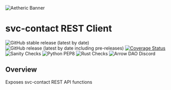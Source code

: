 ![Aetheric Banner](https://github.com/aetheric-oss/.github/blob/main/assets/readme-banner.png)

# svc-contact REST Client

![GitHub stable release (latest by date)](https://img.shields.io/github/v/release/aetheric-oss/svc-contact?sort=semver&color=green) ![GitHub release (latest by date including pre-releases)](https://img.shields.io/github/v/release/aetheric-oss/svc-contact?include_prereleases) [![Coverage Status](https://coveralls.io/repos/github/aetheric-oss/svc-contact/badge.svg?branch=develop)](https://coveralls.io/github/aetheric-oss/svc-contact)
![Sanity Checks](https://github.com/aetheric-oss/svc-contact/actions/workflows/sanity_checks.yml/badge.svg?branch=develop) ![Python PEP8](https://github.com/aetheric-oss/svc-contact/actions/workflows/python_ci.yml/badge.svg?branch=develop) ![Rust Checks](https://github.com/aetheric-oss/svc-contact/actions/workflows/rust_ci.yml/badge.svg?branch=develop) 
![Arrow DAO Discord](https://img.shields.io/discord/853833144037277726?style=plastic)

## Overview

Exposes svc-contact REST API functions
